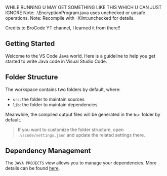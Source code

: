 WHILE RUNNING U MAY GET SOMETHING LIKE THIS WHICH U CAN JUST IGNORE
Note: .\EncryptionProgram.java uses unchecked or unsafe operations.
Note: Recompile with -Xlint:unchecked for details.

Credits to BroCode YT channel, I learned it from there!!


## Getting Started

Welcome to the VS Code Java world. Here is a guideline to help you get started to write Java code in Visual Studio Code.

## Folder Structure

The workspace contains two folders by default, where:

- `src`: the folder to maintain sources
- `lib`: the folder to maintain dependencies

Meanwhile, the compiled output files will be generated in the `bin` folder by default.

> If you want to customize the folder structure, open `.vscode/settings.json` and update the related settings there.

## Dependency Management

The `JAVA PROJECTS` view allows you to manage your dependencies. More details can be found [here](https://github.com/microsoft/vscode-java-dependency#manage-dependencies).
